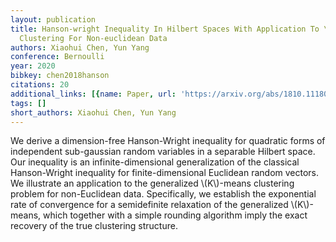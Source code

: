 ```yaml
---
layout: publication
title: Hanson-wright Inequality In Hilbert Spaces With Application To \(k\)-means
  Clustering For Non-euclidean Data
authors: Xiaohui Chen, Yun Yang
conference: Bernoulli
year: 2020
bibkey: chen2018hanson
citations: 20
additional_links: [{name: Paper, url: 'https://arxiv.org/abs/1810.11180'}]
tags: []
short_authors: Xiaohui Chen, Yun Yang
---
```

We derive a dimension-free Hanson-Wright inequality for quadratic forms of
independent sub-gaussian random variables in a separable Hilbert space. Our
inequality is an infinite-dimensional generalization of the classical
Hanson-Wright inequality for finite-dimensional Euclidean random vectors. We
illustrate an application to the generalized \\(K\\)-means clustering problem for
non-Euclidean data. Specifically, we establish the exponential rate of
convergence for a semidefinite relaxation of the generalized \\(K\\)-means, which
together with a simple rounding algorithm imply the exact recovery of the true
clustering structure.